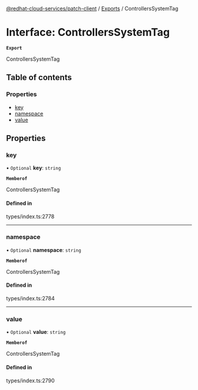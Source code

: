 [@redhat-cloud-services/patch-client](../README.md) / [Exports](../modules.md) / ControllersSystemTag

# Interface: ControllersSystemTag

**`Export`**

ControllersSystemTag

## Table of contents

### Properties

- [key](ControllersSystemTag.md#key)
- [namespace](ControllersSystemTag.md#namespace)
- [value](ControllersSystemTag.md#value)

## Properties

### key

• `Optional` **key**: `string`

**`Memberof`**

ControllersSystemTag

#### Defined in

types/index.ts:2778

___

### namespace

• `Optional` **namespace**: `string`

**`Memberof`**

ControllersSystemTag

#### Defined in

types/index.ts:2784

___

### value

• `Optional` **value**: `string`

**`Memberof`**

ControllersSystemTag

#### Defined in

types/index.ts:2790
